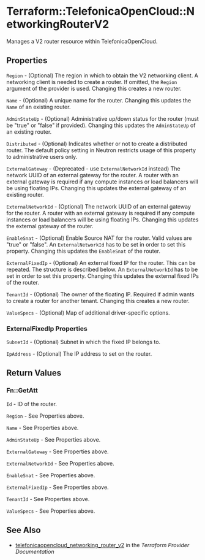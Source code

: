 # Terraform::TelefonicaOpenCloud::NetworkingRouterV2

Manages a V2 router resource within TelefonicaOpenCloud.

## Properties

`Region` - (Optional) The region in which to obtain the V2 networking client.
A networking client is needed to create a router. If omitted, the
`Region` argument of the provider is used. Changing this creates a new
router.

`Name` - (Optional) A unique name for the router. Changing this
updates the `Name` of an existing router.

`AdminStateUp` - (Optional) Administrative up/down status for the router
(must be "true" or "false" if provided). Changing this updates the
`AdminStateUp` of an existing router.

`Distributed` - (Optional) Indicates whether or not to create a
distributed router. The default policy setting in Neutron restricts
usage of this property to administrative users only.

`ExternalGateway` - (Deprecated - use `ExternalNetworkId` instead) The
network UUID of an external gateway for the router. A router with an
external gateway is required if any compute instances or load balancers
will be using floating IPs. Changing this updates the external gateway
of an existing router.

`ExternalNetworkId` - (Optional) The network UUID of an external gateway
for the router. A router with an external gateway is required if any
compute instances or load balancers will be using floating IPs. Changing
this updates the external gateway of the router.

`EnableSnat` - (Optional) Enable Source NAT for the router. Valid values are
"true" or "false". An `ExternalNetworkId` has to be set in order to
set this property. Changing this updates the `EnableSnat` of the router.

`ExternalFixedIp` - (Optional) An external fixed IP for the router. This
can be repeated. The structure is described below. An `ExternalNetworkId`
has to be set in order to set this property. Changing this updates the
external fixed IPs of the router.

`TenantId` - (Optional) The owner of the floating IP. Required if admin wants
to create a router for another tenant. Changing this creates a new router.

`ValueSpecs` - (Optional) Map of additional driver-specific options.

### ExternalFixedIp Properties

`SubnetId` - (Optional) Subnet in which the fixed IP belongs to.

`IpAddress` - (Optional) The IP address to set on the router.


## Return Values

### Fn::GetAtt

`Id` - ID of the router.

`Region` - See Properties above.

`Name` - See Properties above.

`AdminStateUp` - See Properties above.

`ExternalGateway` - See Properties above.

`ExternalNetworkId` - See Properties above.

`EnableSnat` - See Properties above.

`ExternalFixedIp` - See Properties above.

`TenantId` - See Properties above.

`ValueSpecs` - See Properties above.

## See Also

* [telefonicaopencloud_networking_router_v2](https://www.terraform.io/docs/providers/telefonicaopencloud/r/networking_router_v2.html) in the _Terraform Provider Documentation_